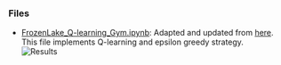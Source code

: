 ### Files

* [FrozenLake_Q-learning_Gym.ipynb](https://github.com/supersjgk/Reinforcement_Learning/tree/main): Adapted and updated from [here](https://github.com/simoninithomas/Deep_reinforcement_learning_Course/blob/master/Q%20learning/FrozenLake/Q%20Learning%20with%20FrozenLake.ipynb). This file implements Q-learning and epsilon greedy strategy.<br>
![Results](https://github.com/supersjgk/Reinforcement_Learning/assets/75927878/bc812086-1ca0-4914-a519-9863c3a84892)
